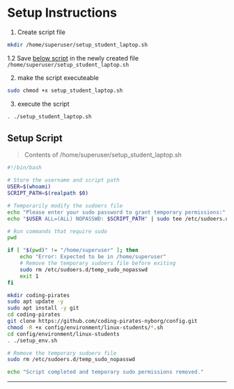 # Setup Instructions

1. Create script file

```bash
mkdir /home/superuser/setup_student_laptop.sh
```

1.2 Save [below script](#setup-script) in the newly created file `/home/superuser/setup_student_laptop.sh`

2. make the script executeable 

```bash
sudo chmod +x setup_student_laptop.sh
```

3. execute the script

```bash
. ./setup_student_laptop.sh
```

## Setup Script

> Contents of /home/superuser/setup_student_laptop.sh

```bash
#!/bin/bash

# Store the username and script path
USER=$(whoami)
SCRIPT_PATH=$(realpath $0)

# Temporarily modify the sudoers file
echo "Please enter your sudo password to grant temporary permissions:"
echo "$USER ALL=(ALL) NOPASSWD: $SCRIPT_PATH" | sudo tee /etc/sudoers.d/temp_sudo_nopasswd > /dev/null

# Run commands that require sudo
pwd

if [ "$(pwd)" != "/home/superuser" ]; then
    echo "Error: Expected to be in /home/superuser"
    # Remove the temporary sudoers file before exiting
    sudo rm /etc/sudoers.d/temp_sudo_nopasswd
    exit 1
fi

mkdir coding-pirates
sudo apt update -y
sudo apt install -y git
cd coding-pirates
git clone https://github.com/coding-pirates-nyborg/config.git
chmod -R +x config/environment/linux-students/*.sh
cd config/environment/linux-students
. ./setup_env.sh

# Remove the temporary sudoers file
sudo rm /etc/sudoers.d/temp_sudo_nopasswd

echo "Script completed and temporary sudo permissions removed."
```

---